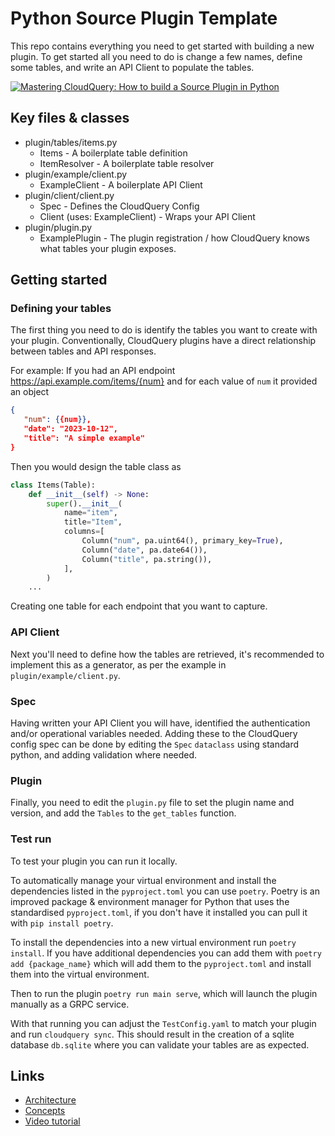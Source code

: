 # Python Source Plugin Template
This repo contains everything you need to get started with building a new plugin.
To get started all you need to do is change a few names, define some tables, and write an API Client to populate the tables.

[![Mastering CloudQuery: How to build a Source Plugin in Python](https://i.ytimg.com/vi/TSbGHz5Z09M/maxresdefault.jpg)](https://youtu.be/TSbGHz5Z09M "Mastering CloudQuery: How to build a Source Plugin in Python")

## Key files & classes
 - plugin/tables/items.py
    - Items - A boilerplate table definition
    - ItemResolver - A boilerplate table resolver
 - plugin/example/client.py
     - ExampleClient - A boilerplate API Client
 - plugin/client/client.py
    - Spec - Defines the CloudQuery Config
    - Client (uses: ExampleClient) - Wraps your API Client
 - plugin/plugin.py
    - ExamplePlugin - The plugin registration / how CloudQuery knows what tables your plugin exposes.



## Getting started

### Defining your tables
The first thing you need to do is identify the tables you want to create with your plugin.
Conventionally, CloudQuery plugins have a direct relationship between tables and API responses.

For example:
   If you had an API endpoint https://api.example.com/items/{num} and for each value of `num` it provided an object
   ```json
   {
      "num": {{num}},
      "date": "2023-10-12", 
      "title": "A simple example"
   }
   ```
   Then you would design the table class as
   ```python
   class Items(Table):
       def __init__(self) -> None:
           super().__init__(
               name="item",
               title="Item",
               columns=[
                   Column("num", pa.uint64(), primary_key=True),
                   Column("date", pa.date64()),
                   Column("title", pa.string()),
               ],
           )
       ...
   ```

Creating one table for each endpoint that you want to capture.

### API Client
Next you'll need to define how the tables are retrieved, it's recommended to implement this as a generator, as per the example in `plugin/example/client.py`.

### Spec
Having written your API Client you will have, identified the authentication and/or operational variables needed.
Adding these to the CloudQuery config spec can be done by editing the `Spec` `dataclass` using standard python, and adding validation where needed.

### Plugin
Finally, you need to edit the `plugin.py` file to set the plugin name and version, and add the `Tables` to the `get_tables` function. 

### Test run
To test your plugin you can run it locally.

To automatically manage your virtual environment and install the dependencies listed in the `pyproject.toml` you can use `poetry`.
Poetry is an improved package & environment manager for Python that uses the standardised `pyproject.toml`, if you don't have it installed you can pull it with `pip install poetry`.

To install the dependencies into a new virtual environment run `poetry install`.
If you have additional dependencies you can add them with `poetry add {package_name}` which will add them to the `pyproject.toml` and install them into the virtual environment.

Then to run the plugin `poetry run main serve`, which will launch the plugin manually as a GRPC service.

With that running you can adjust the `TestConfig.yaml` to match your plugin and run `cloudquery sync`.
This should result in the creation of a sqlite database `db.sqlite` where you can validate your tables are as expected.


## Links

- [Architecture](https://www.cloudquery.io/docs/developers/architecture)
- [Concepts](https://www.cloudquery.io/docs/developers/creating-new-plugin/python-source)
- [Video tutorial](https://youtu.be/TSbGHz5Z09M)
